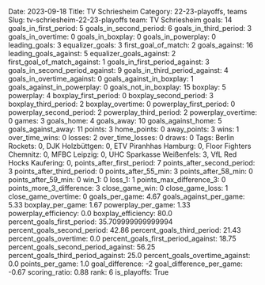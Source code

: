 Date: 2023-09-18
Title: TV Schriesheim
Category: 22-23-playoffs, teams
Slug: tv-schriesheim-22-23-playoffs
team: TV Schriesheim
goals: 14
goals_in_first_period: 5
goals_in_second_period: 6
goals_in_third_period: 3
goals_in_overtime: 0
goals_in_boxplay: 0
goals_in_powerplay: 0
leading_goals: 3
equalizer_goals: 3
first_goal_of_match: 2
goals_against: 16
leading_goals_against: 5
equalizer_goals_against: 2
first_goal_of_match_against: 1
goals_in_first_period_against: 3
goals_in_second_period_against: 9
goals_in_third_period_against: 4
goals_in_overtime_against: 0
goals_against_in_boxplay: 1
goals_against_in_powerplay: 0
goals_not_in_boxplay: 15
boxplay: 5
powerplay: 4
boxplay_first_period: 0
boxplay_second_period: 3
boxplay_third_period: 2
boxplay_overtime: 0
powerplay_first_period: 0
powerplay_second_period: 2
powerplay_third_period: 2
powerplay_overtime: 0
games: 3
goals_home: 4
goals_away: 10
goals_against_home: 5
goals_against_away: 11
points: 3
home_points: 0
away_points: 3
wins: 1
over_time_wins: 0
losses: 2
over_time_losses: 0
draws: 0
Tags:  Berlin Rockets: 0,  DJK Holzbüttgen: 0,  ETV Piranhhas Hamburg: 0,  Floor Fighters Chemnitz: 0,  MFBC Leipzig: 0,  UHC Sparkasse Weißenfels: 3,  VfL Red Hocks Kaufering: 0,
points_after_first_period: 7
points_after_second_period: 3
points_after_third_period: 0
points_after_55_min: 3
points_after_58_min: 0
points_after_59_min: 0
win_1: 0
loss_1: 1
points_max_difference_3: 0
points_more_3_difference: 3
close_game_win: 0
close_game_loss: 1
close_game_overtime: 0
goals_per_game: 4.67
goals_against_per_game: 5.33
boxplay_per_game: 1.67
powerplay_per_game: 1.33
powerplay_efficiency: 0.0
boxplay_efficiency: 80.0
percent_goals_first_period: 35.709999999999994
percent_goals_second_period: 42.86
percent_goals_third_period: 21.43
percent_goals_overtime: 0.0
percent_goals_first_period_against: 18.75
percent_goals_second_period_against: 56.25
percent_goals_third_period_against: 25.0
percent_goals_overtime_against: 0.0
points_per_game: 1.0
goal_difference: -2
goal_difference_per_game: -0.67
scoring_ratio: 0.88
rank: 6
is_playoffs: True
